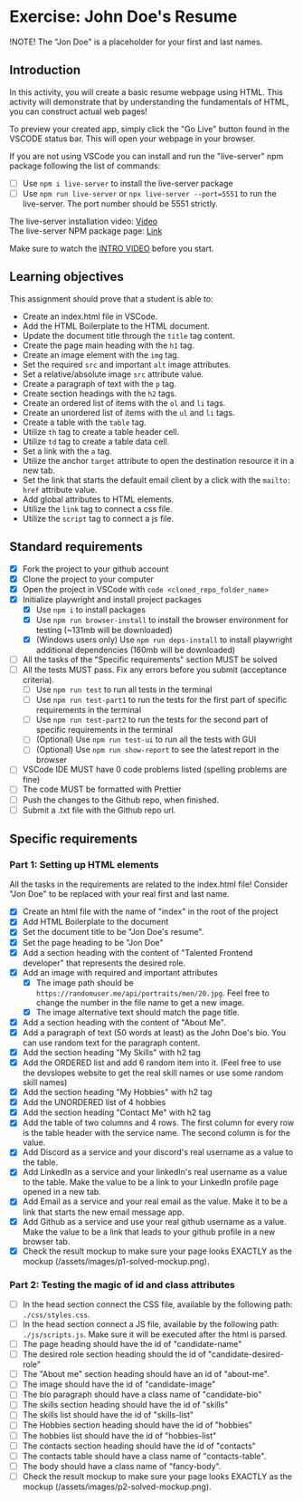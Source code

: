 # Exercise: John Doe's Resume

!NOTE! The "Jon Doe" is a placeholder for your first and last names.

## Introduction

In this activity, you will create a basic resume webpage using HTML. This activity will demonstrate that by understanding the fundamentals of HTML, you can construct actual web pages!

To preview your created app, simply click the "Go Live" button found in the VSCODE status bar. This will open your webpage in your browser.

If you are not using VSCode you can install and run the "live-server" npm package following the list of commands:

- [ ] Use `npm i live-server` to install the live-server package
- [ ] Use `npm run live-server` or `npx live-server --port=5551` to run the live-server. The port number should be 5551 strictly.

The live-server installation video: [Video](https://www.loom.com/share/ca99ebec79d14bfa9fc4dd012661f919?sid=0c702a22-c5bd-4608-93d2-0643aecb4b07)  
The live-server NPM package page: [Link](https://www.npmjs.com/package/live-server)

Make sure to watch the [INTRO VIDEO](https://www.loom.com/share/7dc80d1a15f74d718dba51ed8490cacd?sid=40bfa1ba-526c-49b2-993f-7822deb6f731) before you start.

## Learning objectives

This assignment should prove that a student is able to:

- Create an index.html file in VSCode.
- Add the HTML Boilerplate to the HTML document.
- Update the document title through the `title` tag content.
- Create the page main heading with the `h1` tag.
- Create an image element with the `img` tag.
- Set the required `src` and important `alt` image attributes.
- Set a relative/absolute image `src` attribute value.
- Create a paragraph of text with the `p` tag.
- Create section headings with the `h2` tags.
- Create an ordered list of items with the `ol` and `li` tags.
- Create an unordered list of items with the `ul` and `li` tags.
- Create a table with the `table` tag.
- Utilize `th` tag to create a table header cell.
- Utilize `td` tag to create a table data cell.
- Set a link with the `a` tag.
- Utilize the anchor `target` attribute to open the destination resource it in a new tab.
- Set the link that starts the default email client by a click with the `mailto:` `href` attribute value.
- Add global attributes to HTML elements.
- Utilize the `link` tag to connect a css file.
- Utilize the `script` tag to connect a js file.

## Standard requirements

- [x] Fork the project to your github account
- [x] Clone the project to your computer
- [x] Open the project in VSCode with `code <cloned_repo_folder_name>`
- [x] Initialize playwright and install project packages
  - [x] Use `npm i` to install packages
  - [x] Use `npm run browser-install` to install the browser environment for testing (~131mb will be downloaded)
  - [x] (Windows users only) Use `npm run deps-install` to install playwright additional dependencies (160mb will be downloaded)
- [ ] All the tasks of the "Specific requirements" section MUST be solved
- [ ] All the tests MUST pass. Fix any errors before you submit (acceptance criteria).
  - [ ] Use `npm run test` to run all tests in the terminal
  - [ ] Use `npm run test-part1` to run the tests for the first part of specific requirements in the terminal
  - [ ] Use `npm run test-part2` to run the tests for the second part of specific requirements in the terminal
  - [ ] (Optional) Use `npm run test-ui` to run all the tests with GUI
  - [ ] (Optional) Use `npm run show-report` to see the latest report in the browser
- [ ] VSCode IDE MUST have 0 code problems listed (spelling problems are fine)
- [ ] The code MUST be formatted with Prettier
- [ ] Push the changes to the Github repo, when finished.
- [ ] Submit a .txt file with the Github repo url.

## Specific requirements

### Part 1: Setting up HTML elements

All the tasks in the requirements are related to the index.html file! Consider "Jon Doe" to be replaced with your real first and last name.

- [x] Create an html file with the name of "index" in the root of the project
- [x] Add HTML Boilerplate to the document
- [x] Set the document title to be "Jon Doe's resume".
- [x] Set the page heading to be "Jon Doe"
- [x] Add a section heading with the content of "Talented Frontend developer" that represents the desired role.
- [x] Add an image with required and important attributes
  - [x] The image path should be `https://randomuser.me/api/portraits/men/20.jpg`. Feel free to change the number in the file name to get a new image.
  - [x] The image alternative text should match the page title.
- [x] Add a section heading with the content of "About Me".
- [x] Add a paragraph of text (50 words at least) as the John Doe's bio. You can use random text for the paragraph content.
- [x] Add the section heading "My Skills" with h2 tag
- [x] Add the ORDERED list and add 6 random item into it. (Feel free to use the devslopes website to get the real skill names or use some random skill names)
- [x] Add the section heading "My Hobbies" with h2 tag
- [x] Add the UNORDERED list of 4 hobbies
- [x] Add the section heading "Contact Me" with h2 tag
- [x] Add the table of two columns and 4 rows. The first column for every row is the table header with the service name. The second column is for the value.
- [x] Add Discord as a service and your discord's real username as a value to the table.
- [x] Add LinkedIn as a service and your linkedIn's real username as a value to the table. Make the value to be a link to your LinkedIn profile page opened in a new tab.
- [x] Add Email as a service and your real email as the value. Make it to be a link that starts the new email message app.
- [x] Add Github as a service and use your real github username as a value. Make the value to be a link that leads to your github profile in a new browser tab.
- [x] Check the result mockup to make sure your page looks EXACTLY as the mockup (/assets/images/p1-solved-mockup.png).

### Part 2: Testing the magic of id and class attributes

- [ ] In the head section connect the CSS file, available by the following path: `./css/styles.css`.
- [ ] In the head section connect a JS file, available by the following path: `./js/scripts.js`. Make sure it will be executed after the html is parsed.
- [ ] The page heading should have the id of "candidate-name"
- [ ] The desired role section heading should the id of "candidate-desired-role"
- [ ] The "About me" section heading should have an id of "about-me".
- [ ] The image should have the id of "candidate-image"
- [ ] The bio paragraph should have a class name of "candidate-bio"
- [ ] The skills section heading should have the id of "skills"
- [ ] The skills list should have the id of "skills-list"
- [ ] The Hobbies section heading should have the id of "hobbies"
- [ ] The hobbies list should have the id of "hobbies-list"
- [ ] The contacts section heading should have the id of "contacts"
- [ ] The contacts table should have a class name of "contacts-table".
- [ ] The body should have a class name of "fancy-body".
- [ ] Check the result mockup to make sure your page looks EXACTLY as the mockup (/assets/images/p2-solved-mockup.png).
